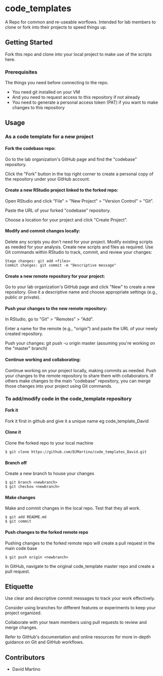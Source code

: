 # code_templates

A Repo for common and re-useable worflows. Intended for lab members to clone or fork into their projects to speed things up.

## Getting Started

Fork this repo and clone into your local project to make use of the scripts here.  

### Prerequisites

The things you need before connecting to the repo.

* You need git installed on your VM
* And you need to request access to this repository if not already
* You need to generate a personal access token (PAT) if you want to make changes to this repository

## Usage

### As a code template for a new project

#### Fork the codebase repo:

Go to the lab organization's GitHub page and find the "codebase" repository.

Click the "Fork" button in the top right corner to create a personal copy of the repository under your GitHub account.

#### Create a new RStudio project linked to the forked repo:

Open RStudio and click "File" > "New Project" > "Version Control" > "Git".

Paste the URL of your forked "codebase" repository.

Choose a location for your project and click "Create Project".

#### Modify and commit changes locally:

Delete any scripts you don't need for your project. Modify existing scripts as needed for your analysis.
Create new scripts and files as required. Use Git commands within RStudio to track, commit, and review your changes:

```
Stage changes: git add <files>
Commit changes: git commit -m "Descriptive message"

```

#### Create a new remote repository for your project:

Go to your lab organization's GitHub page and click "New" to create a new repository.
Give it a descriptive name and choose appropriate settings (e.g., public or private).

#### Push your changes to the new remote repository:

In RStudio, go to "Git" > "Remotes" > "Add".

Enter a name for the remote (e.g., "origin") and paste the URL of your newly created repository.

Push your changes: git push -u origin master (assuming you're working on the "master" branch)

#### Continue working and collaborating:

Continue working on your project locally, making commits as needed.
Push your changes to the remote repository to share them with collaborators.
If others make changes to the main "codebase" repository, you can merge those changes into your project using Git commands.

### To add/modify code in the code_template repository

#### Fork it

Fork it first in github and give it a unique name eg code_template_David

#### Clone it

Clone the forked repo to your local machine

```
$ git clone https://github.com/DJMartino/code_templates_David.git

```

#### Branch off

Create a new branch to house your changes

```
$ git branch <newbranch>
$ git checkou <newbranch>

```

#### Make changes

Make and commit changes in the local repo. Test that they all work.

```
$ git add README.md
$ git commit

```

#### Push changes to the forked remote repo

Pushing changes to the forked remote repo will create a pull request in the main code base

```
$ git push origin <newbranch>

```

In GitHub, navigate to the original code_template master repo and create a pull request.

## Etiquette

Use clear and descriptive commit messages to track your work effectively.

Consider using branches for different features or experiments to keep your project organized.

Collaborate with your team members using pull requests to review and merge changes.

Refer to GitHub's documentation and online resources for more in-depth guidance on Git and GitHub workflows.

## Contributors

* David Martino
